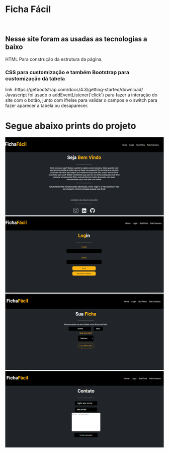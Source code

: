 # Ficha Fácil
<br>
<h2>Nesse site foram as usadas as tecnologias a baixo</h2>
<div>
HTML Para construção da estrutura da página.
</div>
<div>
<h3>CSS para customização e também Bootstrap para customização dá tabela</h3>
link :https://getbootstrap.com/docs/4.3/getting-started/download/
</div>
<div>Javascript foi usado o addEventListener('click') para fazer a interação do site com o botão, junto com if/else para validar o campos e o switch para fazer aparecer a tabela ou desaparecer.</div>

# Segue abaixo prints do projeto

<div><img src="/img/Captura de Tela (30).png" alt=""></div>

<div><img src="/img/Captura de Tela (32).png" alt=""></div>
<div><img src="/img/Captura de Tela (33).png" alt=""></div>
<div><img src="/img/Captura de Tela (34).png" alt=""></div>





